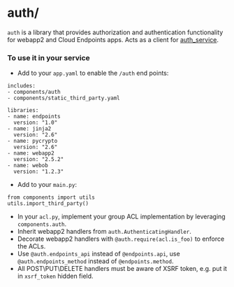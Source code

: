 auth/
=====

`auth` is a library that provides authorization and authentication functionality
for webapp2 and Cloud Endpoints apps. Acts as a client for
[auth_service](../../../auth_service).

### To use it in your service

  - Add to your `app.yaml` to enable the `/auth` end points:

```
includes:
- components/auth
- components/static_third_party.yaml

libraries:
- name: endpoints
  version: "1.0"
- name: jinja2
  version: "2.6"
- name: pycrypto
  version: "2.6"
- name: webapp2
  version: "2.5.2"
- name: webob
  version: "1.2.3"
```

  - Add to your `main.py`:

```
from components import utils
utils.import_third_party()
```

  - In your `acl.py`, implement your group ACL implementation by leveraging
    `components.auth`.
  - Inherit webapp2 handlers from `auth.AuthenticatingHandler`.
  - Decorate webapp2 handlers with `@auth.require(acl.is_foo)` to enforce the
    ACLs.
  - Use `@auth.endpoints_api` instead of `@endpoints.api`, use
    `@auth.endpoints_method` instead of `@endpoints.method`.
  - All POST\PUT\DELETE handlers must be aware of XSRF token, e.g. put it in
    `xsrf_token` hidden field.
